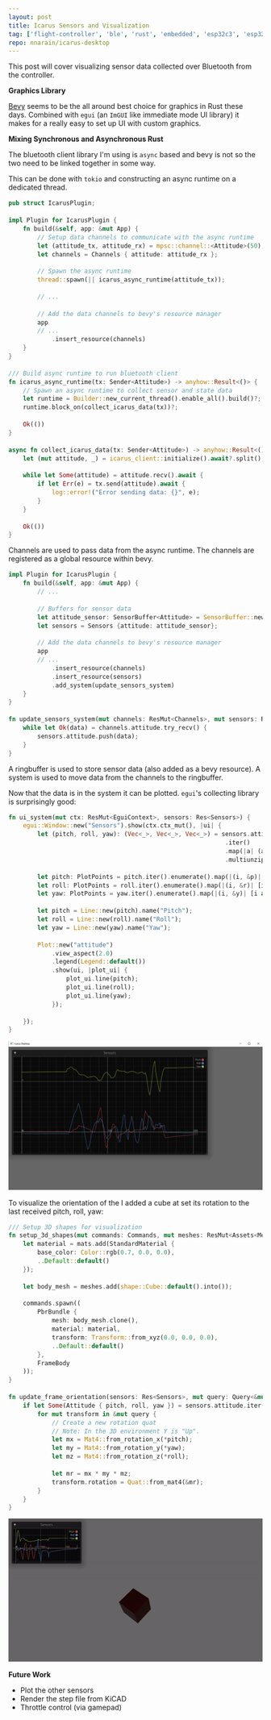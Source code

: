 ```yaml
---
layout: post
title: Icarus Sensors and Visualization
tag: ['flight-controller', 'ble', 'rust', 'embedded', 'esp32c3', 'esp32', 'bluetooth']
repo: nnarain/icarus-desktop
---
```


This post will cover visualizing sensor data collected over Bluetooth from the controller.

**Graphics Library**

[Bevy](https://bevyengine.org/) seems to be the all around best choice for graphics in Rust these days. Combined with `egui` (an `ImGUI` like immediate mode UI library) it makes for a really easy to set up UI with custom graphics.


**Mixing Synchronous and Asynchronous Rust**

The bluetooth client library I'm using is `async` based and bevy is not so the two need to be linked together in some way.

This can be done with `tokio` and constructing an async runtime on a dedicated thread.

```rust
pub struct IcarusPlugin;

impl Plugin for IcarusPlugin {
    fn build(&self, app: &mut App) {
        // Setup data channels to communicate with the async runtime
        let (attitude_tx, attitude_rx) = mpsc::channel::<Attitude>(50);
        let channels = Channels { attitude: attitude_rx };

        // Spawn the async runtime
        thread::spawn(|| icarus_async_runtime(attitude_tx));

        // ...

        // Add the data channels to bevy's resource manager
        app
        // ...
            .insert_resource(channels)
    }
}

/// Build async runtime to run bluetooth client
fn icarus_async_runtime(tx: Sender<Attitude>) -> anyhow::Result<()> {
    // Spawn an async runtime to collect sensor and state data
    let runtime = Builder::new_current_thread().enable_all().build()?;
    runtime.block_on(collect_icarus_data(tx))?;

    Ok(())
}

async fn collect_icarus_data(tx: Sender<Attitude>) -> anyhow::Result<()> {
    let (mut attitude, _) = icarus_client::initialize().await?.split();

    while let Some(attitude) = attitude.recv().await {
        if let Err(e) = tx.send(attitude).await {
            log::error!("Error sending data: {}", e);
        }
    }

    Ok(())
}
```

Channels are used to pass data from the async runtime. The channels are registered as a global resource within bevy.


```rust
impl Plugin for IcarusPlugin {
    fn build(&self, app: &mut App) {
        // ...

        // Buffers for sensor data
        let attitude_sensor: SensorBuffer<Attitude> = SensorBuffer::new(250);
        let sensors = Sensors {attitude: attitude_sensor};

        // Add the data channels to bevy's resource manager
        app
        // ...
            .insert_resource(channels)
            .insert_resource(sensors)
            .add_system(update_sensors_system)
    }
}

fn update_sensors_system(mut channels: ResMut<Channels>, mut sensors: ResMut<Sensors>) {
    while let Ok(data) = channels.attitude.try_recv() {
        sensors.attitude.push(data);
    }
}

```

A ringbuffer is used to store sensor data (also added as a bevy resource). A system is used to move data from the channels to the ringbuffer.

Now that the data is in the system it can be plotted. `egui`'s collecting library is surprisingly good:

```rust
fn ui_system(mut ctx: ResMut<EguiContext>, sensors: Res<Sensors>) {
    egui::Window::new("Sensors").show(ctx.ctx_mut(), |ui| {
        let (pitch, roll, yaw): (Vec<_>, Vec<_>, Vec<_>) = sensors.attitude
                                                            .iter()
                                                            .map(|a| (a.pitch as f64, a.roll as f64, a.yaw as f64))
                                                            .multiunzip();

        let pitch: PlotPoints = pitch.iter().enumerate().map(|(i, &p)| [i as f64, p]).collect();
        let roll: PlotPoints = roll.iter().enumerate().map(|(i, &r)| [i as f64, r]).collect();
        let yaw: PlotPoints = yaw.iter().enumerate().map(|(i, &y)| [i as f64, y]).collect();

        let pitch = Line::new(pitch).name("Pitch");
        let roll = Line::new(roll).name("Roll");
        let yaw = Line::new(yaw).name("Yaw");

        Plot::new("attitude")
            .view_aspect(2.0)
            .legend(Legend::default())
            .show(ui, |plot_ui| {
                plot_ui.line(pitch);
                plot_ui.line(roll);
                plot_ui.line(yaw);
            });

    });
}
```

![image not found!](/assets/2023/02/22/plots.png)

To visualize the orientation of the I added a cube at set its rotation to the last received pitch, roll, yaw:

```rust
/// Setup 3D shapes for visualization
fn setup_3d_shapes(mut commands: Commands, mut meshes: ResMut<Assets<Mesh>>, mut mats: ResMut<Assets<StandardMaterial>>) {
    let material = mats.add(StandardMaterial {
        base_color: Color::rgb(0.7, 0.0, 0.0),
        ..Default::default()
    });

    let body_mesh = meshes.add(shape::Cube::default().into());

    commands.spawn((
        PbrBundle {
            mesh: body_mesh.clone(),
            material: material,
            transform: Transform::from_xyz(0.0, 0.0, 0.0),
            ..Default::default()
        },
        FrameBody
    ));
}

fn update_frame_orientation(sensors: Res<Sensors>, mut query: Query<&mut Transform, With<FrameBody>>) {
    if let Some(Attitude { pitch, roll, yaw }) = sensors.attitude.iter().last() {
        for mut transform in &mut query {
            // Create a new rotation quat
            // Note: In the 3D environment Y is "Up".
            let mx = Mat4::from_rotation_x(*pitch);
            let my = Mat4::from_rotation_y(*yaw);
            let mz = Mat4::from_rotation_z(*roll);

            let mr = mx * my * mz;
            transform.rotation = Quat::from_mat4(&mr);
        }
    }
}
```

![image not found!](/assets/2023/02/22/orientation.gif)

**Future Work**

* Plot the other sensors
* Render the step file from KiCAD
* Throttle control (via gamepad)
